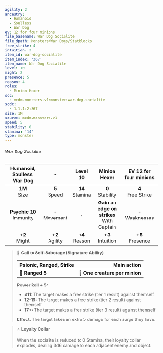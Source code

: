 ```yaml
---
agility: 2
ancestry:
  - Humanoid
  - Soulless
  - War Dog
ev: 12 for four minions
file_basename: War Dog Socialite
file_dpath: Monsters/War Dogs/Statblocks
free_strike: 4
intuition: 3
item_id: war-dog-socialite
item_index: '367'
item_name: War Dog Socialite
level: 10
might: 2
presence: 5
reason: 4
roles:
  - Minion Hexer
scc:
  - mcdm.monsters.v1:monster:war-dog-socialite
scdc:
  - 1.1.1:2:367
size: 1M
source: mcdm.monsters.v1
speed: 5
stability: 0
stamina: '14'
type: monster
---
```


###### War Dog Socialite

| Humanoid, Soulless, War Dog  |          -          |      Level 10       |                 Minion Hexer                  | EV 12 for four minions |
| :--------------------------: | :-----------------: | :-----------------: | :-------------------------------------------: | :--------------------: |
|       **1M**<br/> Size       |  **5**<br/> Speed   | **14**<br/> Stamina |             **0**<br/> Stability              | **4**<br/> Free Strike |
| **Psychic 10**<br/> Immunity | **-**<br/> Movement |          -          | **Gain an edge on strikes**<br/> With Captain | **-**<br/> Weaknesses  |
|      **+2**<br/> Might       | **+2**<br/> Agility | **+4**<br/> Reason  |             **+3**<br/> Intuition             |  **+5**<br/> Presence  |

<!-- -->
> 🏹 **Call to Self-Sabotage (Signature Ability)**
>
> | **Psionic, Ranged, Strike** |                **Main action** |
> | --------------------------- | -----------------------------: |
> | **📏 Ranged 5**             | **🎯 One creature per minion** |
>
> **Power Roll + 5:**
>
> - **≤11:** The target makes a free strike (tier 1 result) against themself
> - **12-16:** The target makes a free strike (tier 2 result) against themself
> - **17+:** The target makes a free strike (tier 3 result) against themself
>
> **Effect:** The target takes an extra 5 damage for each surge they have.

<!-- -->
> ⭐️ **Loyalty Collar**
>
> When the socialite is reduced to 0 Stamina, their loyalty collar explodes, dealing 3d6 damage to each adjacent enemy and object.
